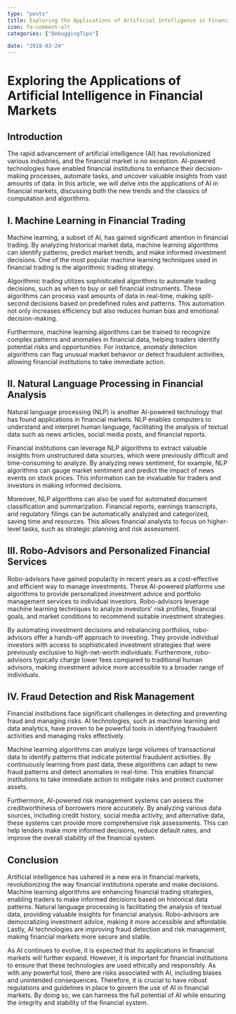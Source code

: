 ```yaml
---
type: "posts"
title: Exploring the Applications of Artificial Intelligence in Financial Markets
icon: fa-comment-alt
categories: ["DebuggingTips"]

date: "2018-03-24"
---
```




# Exploring the Applications of Artificial Intelligence in Financial Markets

## Introduction

The rapid advancement of artificial intelligence (AI) has revolutionized various industries, and the financial market is no exception. AI-powered technologies have enabled financial institutions to enhance their decision-making processes, automate tasks, and uncover valuable insights from vast amounts of data. In this article, we will delve into the applications of AI in financial markets, discussing both the new trends and the classics of computation and algorithms.

## I. Machine Learning in Financial Trading

Machine learning, a subset of AI, has gained significant attention in financial trading. By analyzing historical market data, machine learning algorithms can identify patterns, predict market trends, and make informed investment decisions. One of the most popular machine learning techniques used in financial trading is the algorithmic trading strategy.

Algorithmic trading utilizes sophisticated algorithms to automate trading decisions, such as when to buy or sell financial instruments. These algorithms can process vast amounts of data in real-time, making split-second decisions based on predefined rules and patterns. This automation not only increases efficiency but also reduces human bias and emotional decision-making.

Furthermore, machine learning algorithms can be trained to recognize complex patterns and anomalies in financial data, helping traders identify potential risks and opportunities. For instance, anomaly detection algorithms can flag unusual market behavior or detect fraudulent activities, allowing financial institutions to take immediate action.

## II. Natural Language Processing in Financial Analysis

Natural language processing (NLP) is another AI-powered technology that has found applications in financial markets. NLP enables computers to understand and interpret human language, facilitating the analysis of textual data such as news articles, social media posts, and financial reports.

Financial institutions can leverage NLP algorithms to extract valuable insights from unstructured data sources, which were previously difficult and time-consuming to analyze. By analyzing news sentiment, for example, NLP algorithms can gauge market sentiment and predict the impact of news events on stock prices. This information can be invaluable for traders and investors in making informed decisions.

Moreover, NLP algorithms can also be used for automated document classification and summarization. Financial reports, earnings transcripts, and regulatory filings can be automatically analyzed and categorized, saving time and resources. This allows financial analysts to focus on higher-level tasks, such as strategic planning and risk assessment.

## III. Robo-Advisors and Personalized Financial Services

Robo-advisors have gained popularity in recent years as a cost-effective and efficient way to manage investments. These AI-powered platforms use algorithms to provide personalized investment advice and portfolio management services to individual investors. Robo-advisors leverage machine learning techniques to analyze investors' risk profiles, financial goals, and market conditions to recommend suitable investment strategies.

By automating investment decisions and rebalancing portfolios, robo-advisors offer a hands-off approach to investing. They provide individual investors with access to sophisticated investment strategies that were previously exclusive to high-net-worth individuals. Furthermore, robo-advisors typically charge lower fees compared to traditional human advisors, making investment advice more accessible to a broader range of individuals.

## IV. Fraud Detection and Risk Management

Financial institutions face significant challenges in detecting and preventing fraud and managing risks. AI technologies, such as machine learning and data analytics, have proven to be powerful tools in identifying fraudulent activities and managing risks effectively.

Machine learning algorithms can analyze large volumes of transactional data to identify patterns that indicate potential fraudulent activities. By continuously learning from past data, these algorithms can adapt to new fraud patterns and detect anomalies in real-time. This enables financial institutions to take immediate action to mitigate risks and protect customer assets.

Furthermore, AI-powered risk management systems can assess the creditworthiness of borrowers more accurately. By analyzing various data sources, including credit history, social media activity, and alternative data, these systems can provide more comprehensive risk assessments. This can help lenders make more informed decisions, reduce default rates, and improve the overall stability of the financial system.

## Conclusion

Artificial intelligence has ushered in a new era in financial markets, revolutionizing the way financial institutions operate and make decisions. Machine learning algorithms are enhancing financial trading strategies, enabling traders to make informed decisions based on historical data patterns. Natural language processing is facilitating the analysis of textual data, providing valuable insights for financial analysis. Robo-advisors are democratizing investment advice, making it more accessible and affordable. Lastly, AI technologies are improving fraud detection and risk management, making financial markets more secure and stable.

As AI continues to evolve, it is expected that its applications in financial markets will further expand. However, it is important for financial institutions to ensure that these technologies are used ethically and responsibly. As with any powerful tool, there are risks associated with AI, including biases and unintended consequences. Therefore, it is crucial to have robust regulations and guidelines in place to govern the use of AI in financial markets. By doing so, we can harness the full potential of AI while ensuring the integrity and stability of the financial system.